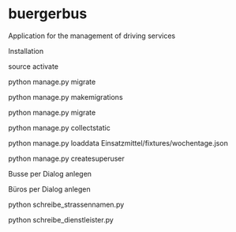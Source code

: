# buergerbus
Application for the management of driving services

Installation

source activate

python manage.py migrate

python manage.py makemigrations

python manage.py migrate

python manage.py collectstatic

python manage.py loaddata Einsatzmittel/fixtures/wochentage.json

python manage.py createsuperuser

Busse per Dialog anlegen

Büros per Dialog anlegen

python schreibe_strassennamen.py

python schreibe_dienstleister.py









